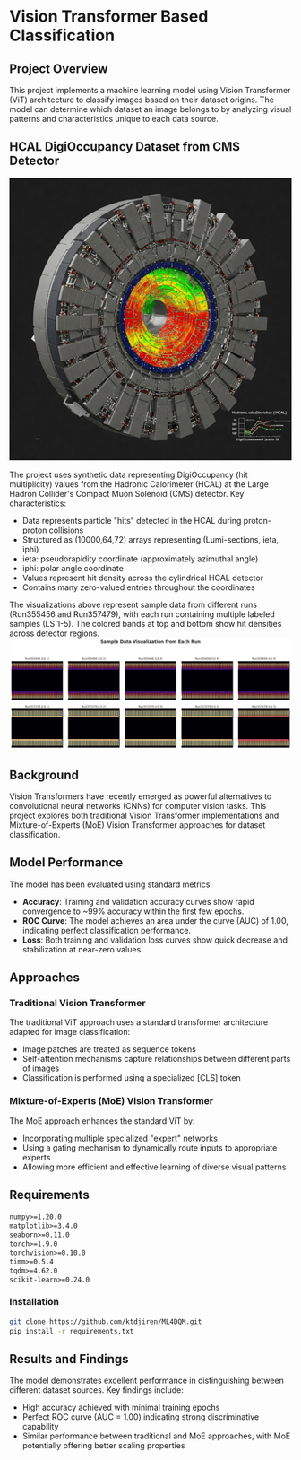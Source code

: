 # Vision Transformer Based Classification

## Project Overview
This project implements a machine learning model using Vision Transformer (ViT) architecture to classify images based on their dataset origins. The model can determine which dataset an image belongs to by analyzing visual patterns and characteristics unique to each data source.

## HCAL DigiOccupancy Dataset from CMS Detector
![HCAL DigiOccupancy Visualization](image.jpeg)

The project uses synthetic data representing DigiOccupancy (hit multiplicity) values from the Hadronic Calorimeter (HCAL) at the Large Hadron Collider's Compact Muon Solenoid (CMS) detector. Key characteristics:

- Data represents particle "hits" detected in the HCAL during proton-proton collisions
- Structured as (10000,64,72) arrays representing (Lumi-sections, ieta, iphi)
- ieta: pseudorapidity coordinate (approximately azimuthal angle)
- iphi: polar angle coordinate
- Values represent hit density across the cylindrical HCAL detector
- Contains many zero-valued entries throughout the coordinates



The visualizations above represent sample data from different runs (Run355456 and Run357479), with each run containing multiple labeled samples (LS 1-5). The colored bands at top and bottom show hit densities across detector regions.
![Sample Data Visualization](sample_images.png)
## Background
Vision Transformers have recently emerged as powerful alternatives to convolutional neural networks (CNNs) for computer vision tasks. This project explores both traditional Vision Transformer implementations and Mixture-of-Experts (MoE) Vision Transformer approaches for dataset classification.

## Model Performance

The model has been evaluated using standard metrics:

- **Accuracy**: Training and validation accuracy curves show rapid convergence to ~99% accuracy within the first few epochs.
- **ROC Curve**: The model achieves an area under the curve (AUC) of 1.00, indicating perfect classification performance.
- **Loss**: Both training and validation loss curves show quick decrease and stabilization at near-zero values.

## Approaches

### Traditional Vision Transformer
The traditional ViT approach uses a standard transformer architecture adapted for image classification:
- Image patches are treated as sequence tokens
- Self-attention mechanisms capture relationships between different parts of images
- Classification is performed using a specialized [CLS] token

### Mixture-of-Experts (MoE) Vision Transformer
The MoE approach enhances the standard ViT by:
- Incorporating multiple specialized "expert" networks
- Using a gating mechanism to dynamically route inputs to appropriate experts
- Allowing more efficient and effective learning of diverse visual patterns

## Requirements

```
numpy>=1.20.0
matplotlib>=3.4.0
seaborn>=0.11.0
torch>=1.9.0
torchvision>=0.10.0
timm>=0.5.4
tqdm>=4.62.0
scikit-learn>=0.24.0
```

### Installation
```bash
git clone https://github.com/ktdjiren/ML4DQM.git
pip install -r requirements.txt
```


## Results and Findings

The model demonstrates excellent performance in distinguishing between different dataset sources. Key findings include:
- High accuracy achieved with minimal training epochs
- Perfect ROC curve (AUC = 1.00) indicating strong discriminative capability
- Similar performance between traditional and MoE approaches, with MoE potentially offering better scaling properties

